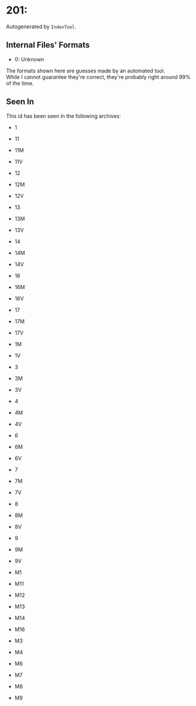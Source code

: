 # 201: 

Autogenerated by `IndexTool`.  



## Internal Files' Formats
- 0: Unknown

The formats shown here are guesses made by an automated tool.  
While I cannot guarantee they're correct, they're probably right around 99% of the time.

## Seen In

This id has been seen in the following archives:  

- 1  

- 11  

- 11M  

- 11V  

- 12  

- 12M  

- 12V  

- 13  

- 13M  

- 13V  

- 14  

- 14M  

- 14V  

- 16  

- 16M  

- 16V  

- 17  

- 17M  

- 17V  

- 1M  

- 1V  

- 3  

- 3M  

- 3V  

- 4  

- 4M  

- 4V  

- 6  

- 6M  

- 6V  

- 7  

- 7M  

- 7V  

- 8  

- 8M  

- 8V  

- 9  

- 9M  

- 9V  

- M1  

- M11  

- M12  

- M13  

- M14  

- M16  

- M3  

- M4  

- M6  

- M7  

- M8  

- M9  
